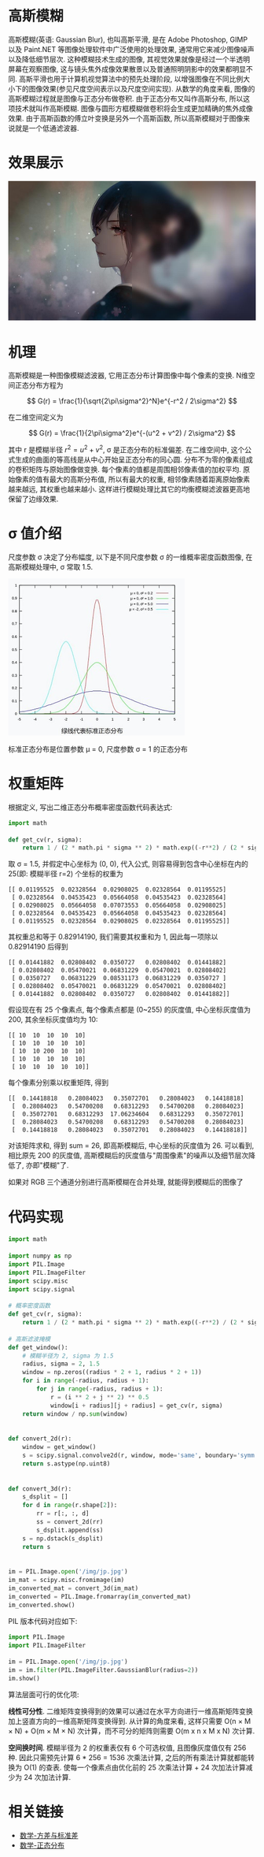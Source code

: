# 高斯模糊

高斯模糊(英语: Gaussian Blur), 也叫高斯平滑, 是在 Adobe Photoshop, GIMP 以及 Paint.NET 等图像处理软件中广泛使用的处理效果, 通常用它来减少图像噪声以及降低细节层次. 这种模糊技术生成的图像, 其视觉效果就像是经过一个半透明屏幕在观察图像, 这与镜头焦外成像效果散景以及普通照明阴影中的效果都明显不同. 高斯平滑也用于计算机视觉算法中的预先处理阶段, 以增强图像在不同比例大小下的图像效果(参见尺度空间表示以及尺度空间实现).  从数学的角度来看, 图像的高斯模糊过程就是图像与正态分布做卷积. 由于正态分布又叫作高斯分布, 所以这项技术就叫作高斯模糊. 图像与圆形方框模糊做卷积将会生成更加精确的焦外成像效果. 由于高斯函数的傅立叶变换是另外一个高斯函数, 所以高斯模糊对于图像来说就是一个低通滤波器.

# 效果展示

![img](/img/pil/spatial_filter_gaussian_blur/cover.jpg)

# 机理

高斯模糊是一种图像模糊滤波器, 它用正态分布计算图像中每个像素的变换. N维空间正态分布方程为

$$
G(r) = \frac{1}{\sqrt{2\pi\sigma^2}^N}e^{-r^2 / 2\sigma^2}
$$

在二维空间定义为

$$
G(r) = \frac{1}{2\pi\sigma^2}e^{-(u^2 + v^2) / 2\sigma^2}
$$

其中 r 是模糊半径 $r^2 = u^2 + v^2$, σ 是正态分布的标准偏差. 在二维空间中, 这个公式生成的曲面的等高线是从中心开始呈正态分布的同心圆. 分布不为零的像素组成的卷积矩阵与原始图像做变换. 每个像素的值都是周围相邻像素值的加权平均. 原始像素的值有最大的高斯分布值, 所以有最大的权重, 相邻像素随着距离原始像素越来越远, 其权重也越来越小. 这样进行模糊处理比其它的均衡模糊滤波器更高地保留了边缘效果.

# σ 值介绍

尺度参数 σ 决定了分布幅度, 以下是不同尺度参数 σ 的一维概率密度函数图像, 在高斯模糊处理中, σ 常取 1.5.

![img](/img/pil/spatial_filter_gaussian_blur/gaussian_distribution_comparison.jpg)

标准正态分布是位置参数 μ = 0, 尺度参数 σ = 1 的正态分布

# 权重矩阵

根据定义, 写出二维正态分布概率密度函数代码表达式:

```py
import math

def get_cv(r, sigma):
    return 1 / (2 * math.pi * sigma ** 2) * math.exp((-r**2) / (2 * sigma ** 2))
```

取 σ = 1.5, 并假定中心坐标为 (0, 0), 代入公式, 则容易得到包含中心坐标在内的 25(即: 模糊半径 r=2) 个坐标的权重为

```
[[ 0.01195525  0.02328564  0.02908025  0.02328564  0.01195525]
 [ 0.02328564  0.04535423  0.05664058  0.04535423  0.02328564]
 [ 0.02908025  0.05664058  0.07073553  0.05664058  0.02908025]
 [ 0.02328564  0.04535423  0.05664058  0.04535423  0.02328564]
 [ 0.01195525  0.02328564  0.02908025  0.02328564  0.01195525]]
```

其权重总和等于 0.82914190, 我们需要其权重和为 1, 因此每一项除以 0.82914190 后得到

```
[[ 0.01441882  0.02808402  0.0350727   0.02808402  0.01441882]
 [ 0.02808402  0.05470021  0.06831229  0.05470021  0.02808402]
 [ 0.0350727   0.06831229  0.08531173  0.06831229  0.0350727 ]
 [ 0.02808402  0.05470021  0.06831229  0.05470021  0.02808402]
 [ 0.01441882  0.02808402  0.0350727   0.02808402  0.01441882]]
```

假设现在有 25 个像素点, 每个像素点都是 (0~255) 的灰度值, 中心坐标灰度值为 200, 其余坐标灰度值均为 10:

```
[[ 10  10  10  10  10]
 [ 10  10  10  10  10]
 [ 10  10 200  10  10]
 [ 10  10  10  10  10]
 [ 10  10  10  10  10]]
```

每个像素分别乘以权重矩阵, 得到

```
[[  0.14418818   0.28084023   0.35072701   0.28084023   0.14418818]
 [  0.28084023   0.54700208   0.68312293   0.54700208   0.28084023]
 [  0.35072701   0.68312293  17.06234604   0.68312293   0.35072701]
 [  0.28084023   0.54700208   0.68312293   0.54700208   0.28084023]
 [  0.14418818   0.28084023   0.35072701   0.28084023   0.14418818]]
```

对该矩阵求和, 得到 sum = 26, 即高斯模糊后, 中心坐标的灰度值为 26. 可以看到, 相比原先 200 的灰度值, 高斯模糊后的灰度值与"周围像素"的噪声以及细节层次降低了, 亦即"模糊"了.

如果对 RGB 三个通道分别进行高斯模糊在合并处理, 就能得到模糊后的图像了

# 代码实现

```py
import math

import numpy as np
import PIL.Image
import PIL.ImageFilter
import scipy.misc
import scipy.signal

# 概率密度函数
def get_cv(r, sigma):
    return 1 / (2 * math.pi * sigma ** 2) * math.exp((-r**2) / (2 * sigma ** 2))

# 高斯滤波掩模
def get_window():
    # 模糊半径为 2, sigma 为 1.5
    radius, sigma = 2, 1.5
    window = np.zeros((radius * 2 + 1, radius * 2 + 1))
    for i in range(-radius, radius + 1):
        for j in range(-radius, radius + 1):
            r = (i ** 2 + j ** 2) ** 0.5
            window[i + radius][j + radius] = get_cv(r, sigma)
    return window / np.sum(window)


def convert_2d(r):
    window = get_window()
    s = scipy.signal.convolve2d(r, window, mode='same', boundary='symm')
    return s.astype(np.uint8)


def convert_3d(r):
    s_dsplit = []
    for d in range(r.shape[2]):
        rr = r[:, :, d]
        ss = convert_2d(rr)
        s_dsplit.append(ss)
    s = np.dstack(s_dsplit)
    return s


im = PIL.Image.open('/img/jp.jpg')
im_mat = scipy.misc.fromimage(im)
im_converted_mat = convert_3d(im_mat)
im_converted = PIL.Image.fromarray(im_converted_mat)
im_converted.show()
```

PIL 版本代码对应如下:

```py
import PIL.Image
import PIL.ImageFilter

im = PIL.Image.open('/img/jp.jpg')
im = im.filter(PIL.ImageFilter.GaussianBlur(radius=2))
im.show()
```

算法层面可行的优化项:

**线性可分性**. 二维矩阵变换得到的效果可以通过在水平方向进行一维高斯矩阵变换加上竖直方向的一维高斯矩阵变换得到. 从计算的角度来看, 这样只需要 O(n × M × N) + O(m × M × N) 次计算，而不可分的矩阵则需要 O(m x n x M x N) 次计算.

**空间换时间**. 模糊半径为 2 的权重表仅有 6 个可选权值, 且图像灰度值仅有 256 种. 因此只需预先计算 6 * 256 = 1536 次乘法计算, 之后的所有乘法计算就都能转换为 O(1) 的查表. 使每一个像素点由优化前的 25 次乘法计算 + 24 次加法计算减少为 24 次加法计算.

# 相关链接

- [数学-方差与标准差](/content/daze/math/variance_and_sd/)
- [数学-正态分布](/content/daze/math/normal_distribution/)
